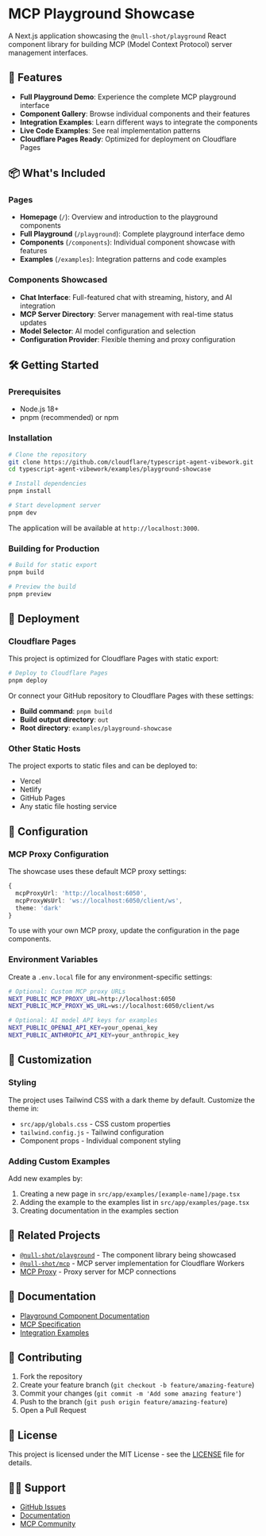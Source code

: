 # MCP Playground Showcase

A Next.js application showcasing the `@null-shot/playground` React component library for building MCP (Model Context Protocol) server management interfaces.

## 🚀 Features

- **Full Playground Demo**: Experience the complete MCP playground interface
- **Component Gallery**: Browse individual components and their features
- **Integration Examples**: Learn different ways to integrate the components
- **Live Code Examples**: See real implementation patterns
- **Cloudflare Pages Ready**: Optimized for deployment on Cloudflare Pages

## 📦 What's Included

### Pages

- **Homepage** (`/`): Overview and introduction to the playground components
- **Full Playground** (`/playground`): Complete playground interface demo
- **Components** (`/components`): Individual component showcase with features
- **Examples** (`/examples`): Integration patterns and code examples

### Components Showcased

- **Chat Interface**: Full-featured chat with streaming, history, and AI integration
- **MCP Server Directory**: Server management with real-time status updates
- **Model Selector**: AI model configuration and selection
- **Configuration Provider**: Flexible theming and proxy configuration

## 🛠️ Getting Started

### Prerequisites

- Node.js 18+
- pnpm (recommended) or npm

### Installation

```bash
# Clone the repository
git clone https://github.com/cloudflare/typescript-agent-vibework.git
cd typescript-agent-vibework/examples/playground-showcase

# Install dependencies
pnpm install

# Start development server
pnpm dev
```

The application will be available at `http://localhost:3000`.

### Building for Production

```bash
# Build for static export
pnpm build

# Preview the build
pnpm preview
```

## 🚀 Deployment

### Cloudflare Pages

This project is optimized for Cloudflare Pages with static export:

```bash
# Deploy to Cloudflare Pages
pnpm deploy
```

Or connect your GitHub repository to Cloudflare Pages with these settings:

- **Build command**: `pnpm build`
- **Build output directory**: `out`
- **Root directory**: `examples/playground-showcase`

### Other Static Hosts

The project exports to static files and can be deployed to:

- Vercel
- Netlify  
- GitHub Pages
- Any static file hosting service

## 🔧 Configuration

### MCP Proxy Configuration

The showcase uses these default MCP proxy settings:

```typescript
{
  mcpProxyUrl: 'http://localhost:6050',
  mcpProxyWsUrl: 'ws://localhost:6050/client/ws',
  theme: 'dark'
}
```

To use with your own MCP proxy, update the configuration in the page components.

### Environment Variables

Create a `.env.local` file for any environment-specific settings:

```bash
# Optional: Custom MCP proxy URLs
NEXT_PUBLIC_MCP_PROXY_URL=http://localhost:6050
NEXT_PUBLIC_MCP_PROXY_WS_URL=ws://localhost:6050/client/ws

# Optional: AI model API keys for examples
NEXT_PUBLIC_OPENAI_API_KEY=your_openai_key
NEXT_PUBLIC_ANTHROPIC_API_KEY=your_anthropic_key
```

## 🎨 Customization

### Styling

The project uses Tailwind CSS with a dark theme by default. Customize the theme in:

- `src/app/globals.css` - CSS custom properties
- `tailwind.config.js` - Tailwind configuration
- Component props - Individual component styling

### Adding Custom Examples

Add new examples by:

1. Creating a new page in `src/app/examples/[example-name]/page.tsx`
2. Adding the example to the examples list in `src/app/examples/page.tsx`
3. Creating documentation in the examples section

## 🔗 Related Projects

- [`@null-shot/playground`](../../packages/playground) - The component library being showcased
- [`@null-shot/mcp`](../../packages/mcp) - MCP server implementation for Cloudflare Workers
- [MCP Proxy](../../packages/mcp-proxy) - Proxy server for MCP connections

## 📖 Documentation

- [Playground Component Documentation](../../packages/playground/README.md)
- [MCP Specification](https://spec.modelcontextprotocol.io/)
- [Integration Examples](./src/app/examples/page.tsx)

## 🤝 Contributing

1. Fork the repository
2. Create your feature branch (`git checkout -b feature/amazing-feature`)
3. Commit your changes (`git commit -m 'Add some amazing feature'`)
4. Push to the branch (`git push origin feature/amazing-feature`)
5. Open a Pull Request

## 📄 License

This project is licensed under the MIT License - see the [LICENSE](../../LICENSE) file for details.

## 🙋‍♂️ Support

- [GitHub Issues](https://github.com/cloudflare/typescript-agent-vibework/issues)
- [Documentation](../../README.md)
- [MCP Community](https://github.com/modelcontextprotocol) 